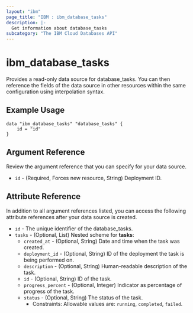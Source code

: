 ```yaml
---
layout: "ibm"
page_title: "IBM : ibm_database_tasks"
description: |-
  Get information about database_tasks
subcategory: "The IBM Cloud Databases API"
---
```


# ibm_database_tasks

Provides a read-only data source for database_tasks. You can then reference the fields of the data source in other resources within the same configuration using interpolation syntax.

## Example Usage

```hcl
data "ibm_database_tasks" "database_tasks" {
	id = "id"
}
```

## Argument Reference

Review the argument reference that you can specify for your data source.

* `id` - (Required, Forces new resource, String) Deployment ID.

## Attribute Reference

In addition to all argument references listed, you can access the following attribute references after your data source is created.

* `id` - The unique identifier of the database_tasks.
* `tasks` - (Optional, List) 
Nested scheme for **tasks**:
	* `created_at` - (Optional, String) Date and time when the task was created.
	* `deployment_id` - (Optional, String) ID of the deployment the task is being performed on.
	* `description` - (Optional, String) Human-readable description of the task.
	* `id` - (Optional, String) ID of the task.
	* `progress_percent` - (Optional, Integer) Indicator as percentage of progress of the task.
	* `status` - (Optional, String) The status of the task.
	  * Constraints: Allowable values are: `running`, `completed`, `failed`.

